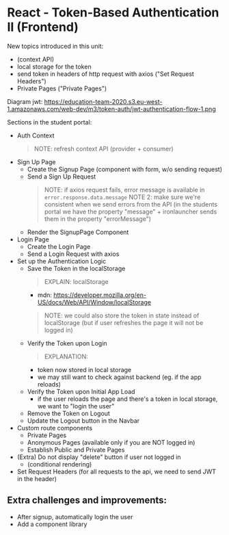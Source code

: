 

# React - Token-Based Authentication II (Frontend)


<!-- 

status: draft 


Methodology:
- self-guided 



-->


New topics introduced in this unit:
- (context API)
  <!-- - see code in the students portal -->
- local storage for the token
  <!-- - see MDN + make quick demo on the dev tools console -->
- send token in headers of http request with axios ("Set Request Headers")
  <!-- - see code in the students portal -->
- Private Pages ("Private Pages")
  <!-- - see code in the students portal -->


Diagram jwt: https://education-team-2020.s3.eu-west-1.amazonaws.com/web-dev/m3/token-auth/jwt-authentication-flow-1.png



Sections in the student portal:
- Auth Context
  > NOTE: refresh context API (provider + consumer)
- Sign Up Page
  - Create the Signup Page (component with form, w/o sending request)
  - Send a Sign Up Request
    > NOTE: if axios request fails, error message is available in `error.response.data.message`
    > NOTE 2: make sure we're consistent when we send errors from the API (in the students portal we have the property "message" + ironlauncher sends them in the property "errorMessage")
  - Render the SignupPage Component
- Login Page
  - Create the Login Page
  - Send a Login Request with axios
- Set up the Authentication Logic
  - Save the Token in the localStorage
    > EXPLAIN: localStorage
    - mdn: https://developer.mozilla.org/en-US/docs/Web/API/Window/localStorage
    > NOTE: we could also store the token in state instead of localStorage (but if user refreshes the page it will not be logged in)
  - Verify the Token upon Login
    > EXPLANATION:
      - token now stored in local storage
      - we may still want to check against backend (eg. if the app reloads)
  - Verify the Token upon Initial App Load
    - if the user reloads the page and there's a token in local storage, we want to  "login the user"
  - Remove the Token on Logout
  - Update the Logout button in the Navbar
- Custom route components
  - Private Pages
  - Anonymous Pages (available only if you are NOT logged in)
  - Establish Public and Private Pages
- (Extra) Do not display "delete" button if user not logged in  
  - (conditional rendering)
- Set Request Headers
  (for all requests to the api, we need to send JWT in the header)



## Extra challenges and improvements:
- After signup, automatically login the user
- Add a component library

